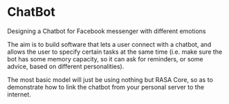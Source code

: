 # ChatBot
Designing a Chatbot for Facebook messenger with different emotions

The aim is to build software that lets a user connect with a chatbot, and allows the user to specify certain tasks at the same time (i.e. make sure the bot has some memory capacity, so it can ask for reminders, or some advice, based on different personalities).

The most basic model will just be using nothing but RASA Core, so as to demonstrate how to link the chatbot from your personal server to the internet.

